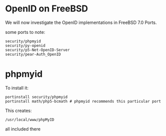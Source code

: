 # OpenID on FreeBSD

We will now investigate the OpenID implementations in FreeBSD 7.0 Ports.

some ports to note:

```
security/phpmyid
security/py-openid
security/p5-Net-OpenID-Server
security/pear-Auth_OpenID
```


# phpmyid

To install it:

```
portinstall security/phpmyid
portinstall math/php5-bcmath # phpmyid recommends this particular port
```

This creates:

```
/usr/local/www/phpMyID
```

all included there
